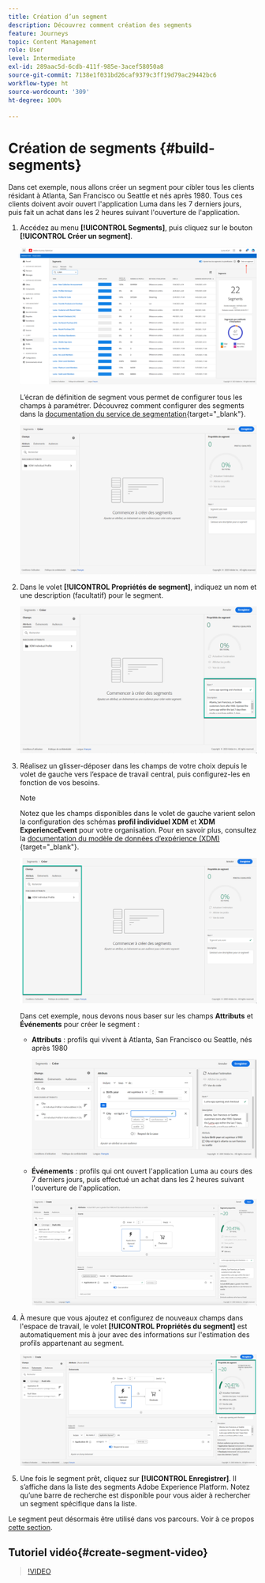 ```yaml
---
title: Création d’un segment
description: Découvrez comment création des segments
feature: Journeys
topic: Content Management
role: User
level: Intermediate
exl-id: 289aac5d-6cdb-411f-985e-3acef58050a8
source-git-commit: 7138e1f031bd26caf9379c3ff19d79ac29442bc6
workflow-type: ht
source-wordcount: '309'
ht-degree: 100%

---
```


# Création de segments {#build-segments}

Dans cet exemple, nous allons créer un segment pour cibler tous les clients résidant à Atlanta, San Francisco ou Seattle et nés après 1980. Tous ces clients doivent avoir ouvert l&#39;application Luma dans les 7 derniers jours, puis fait un achat dans les 2 heures suivant l&#39;ouverture de l&#39;application.

1. Accédez au menu **[!UICONTROL Segments]**, puis cliquez sur le bouton **[!UICONTROL Créer un segment]**.

   ![](../assets/create-segment.png)

   L’écran de définition de segment vous permet de configurer tous les champs à paramétrer. Découvrez comment configurer des segments dans la [documentation du service de segmentation](https://experienceleague.adobe.com/docs/experience-platform/segmentation/ui/overview.html?lang=fr){target=&quot;_blank&quot;}.

   ![](../assets/segment-builder.png)

1. Dans le volet **[!UICONTROL Propriétés de segment]**, indiquez un nom et une description (facultatif) pour le segment.

   ![](../assets/segment-properties.png)

1. Réalisez un glisser-déposer dans les champs de votre choix depuis le volet de gauche vers l’espace de travail central, puis configurez-les en fonction de vos besoins.

   >[!NOTE]
   >
   >Notez que les champs disponibles dans le volet de gauche varient selon la configuration des schémas **profil individuel XDM** et **XDM ExperienceEvent** pour votre organisation.  Pour en savoir plus, consultez la [documentation du modèle de données d’expérience (XDM)](https://experienceleague.adobe.com/docs/experience-platform/xdm/home.html?lang=fr){target=&quot;_blank&quot;}.

   ![](../assets/drag-fields.png)

   Dans cet exemple, nous devons nous baser sur les champs **Attributs** et **Événements** pour créer le segment :

   * **Attributs** : profils qui vivent à Atlanta, San Francisco ou Seattle, nés après 1980

      ![](../assets/add-attributes.png)

   * **Événements** : profils qui ont ouvert l&#39;application Luma au cours des 7 derniers jours, puis effectué un achat dans les 2 heures suivant l&#39;ouverture de l&#39;application.

      ![](../assets/add-events.png)

1. À mesure que vous ajoutez et configurez de nouveaux champs dans l&#39;espace de travail, le volet **[!UICONTROL Propriétés du segment]** est automatiquement mis à jour avec des informations sur l&#39;estimation des profils appartenant au segment.

   ![](../assets/segment-estimate.png)

1. Une fois le segment prêt, cliquez sur **[!UICONTROL Enregistrer]**. Il s’affiche dans la liste des segments Adobe Experience Platform. Notez qu’une barre de recherche est disponible pour vous aider à rechercher un segment spécifique dans la liste.

Le segment peut désormais être utilisé dans vos parcours. Voir à ce propos [cette section](../segment/about-segments.md).

## Tutoriel vidéo{#create-segment-video}

>[!VIDEO](https://video.tv.adobe.com/v/334281?quality=12)
